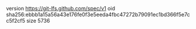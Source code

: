 version https://git-lfs.github.com/spec/v1
oid sha256:ebbb1a15a56a43e176fe0f3e5eeda4fbc47272b79091ec1bd366f5e7cc5f2cf5
size 5736
